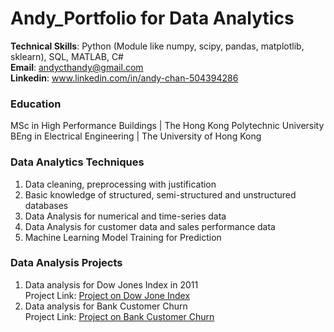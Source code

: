 # Andy_Portfolio for Data Analytics
**Technical Skills**: Python (Module like numpy, scipy, pandas, matplotlib, sklearn), SQL, MATLAB, C# <br/>
**Email**: andycthandy@gmail.com <br/>
**Linkedin**: www.linkedin.com/in/andy-chan-504394286

### Education
MSc in High Performance Buildings | The Hong Kong Polytechnic University <br/>
BEng in Electrical Engineering | The University of Hong Kong

### Data Analytics Techniques 
1. Data cleaning, preprocessing with justification
2. Basic knowledge of structured, semi-structured and unstructured databases
3. Data Analysis for numerical and time-series data
4. Data Analysis for customer data and sales performance data
5. Machine Learning Model Training for Prediction

### Data Analysis Projects
1. Data analysis for Dow Jones Index in 2011 <br/>
Project Link: [Project on Dow Jone Index](./Data_Analysis_Report_dji.html)
2. Data analysis for Bank Customer Churn <br/>
Project Link: [Project on Bank Customer Churn](./Data_Analysis_Report_Bank.html)
